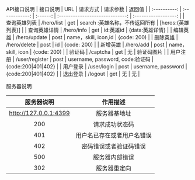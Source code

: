API接口说明
|   接口说明   |      URL       | 请求方式 |            请求参数             |        返回值        |
| :----------: | :------------: | :------: | :-----------------------------: | :------------------: |
| 查询英雄列表 |   /hero/list   |   get    | search :英雄名称，不传返回所有  |  [heros:{英雄列表}]  |
| 查询英雄详情 |   /hero/info   |   get    |            id:英雄id            |   {data:英雄详情}    |
|   编辑英雄   |  /hero/update  |   post   |      name，skill, icon,id       |     {code: 200)      |
|   删除英雄   |  /hero/delete  |   post   |               id                |     {code: 200)      |
|   新增英雄   |   /hero/add    |   post   |        name，skill, icon        |     {code: 200)      |
|    验证码    |    /captcha    |   get    |               无                |      验证码图片      |
|   用户注册   | /user/register |   post   | username, password, code:验证码 | {code:200\|401\|402} |
|   用户登录   |  /user/login   |   post   |       username, password        | {code:200\|401\|402} |
|   退出登录   |    /logout     |   get    |               无                |          无          |

服务器说明

|      服务器说明       |          作用描述          |
| :-------------------: | :------------------------: |
| http://127.0.0.1:4399 |        服务器基地址        |
|          200          |       请求成功状态码       |
|          401          | 用户名已存在或者用户名错误 |
|          402          |   密码错误或者验证码错误   |
|          500          |       服务器内部错误       |
|          302          |        服务器重定向        |

